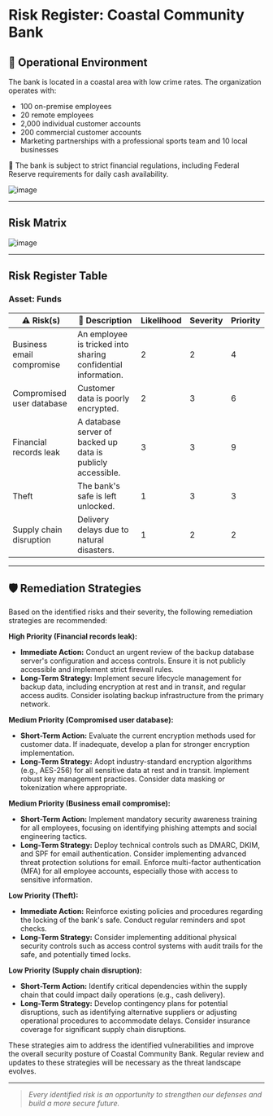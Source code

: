 
# Risk Register: Coastal Community Bank

## 📍 Operational Environment
The bank is located in a coastal area with low crime rates. The organization operates with:
- 100 on-premise employees
- 20 remote employees
- 2,000 individual customer accounts
-  200 commercial customer accounts
- Marketing partnerships with a professional sports team and 10 local businesses

📝 The bank is subject to strict financial regulations, including Federal Reserve requirements for daily cash availability.

![image](https://github.com/user-attachments/assets/114bc100-3650-49ac-9d3d-614a7fb8ff74)

---

## Risk Matrix

![image](https://github.com/user-attachments/assets/ba25eae2-7a75-417f-be2e-9f2946ce610b)

---

## Risk Register Table

### Asset: Funds 

| ⚠️ Risk(s)                     | 📝 Description                                                   | Likelihood | Severity |  Priority |
|-------------------------------|------------------------------------------------------------------|---------------|-------------|--------------|
| Business email compromise      | An employee is tricked into sharing confidential information.    | 2             | 2           | 4            |
| Compromised user database | Customer data is poorly encrypted.  | 2             | 3           | 6            |
| Financial records leak | A database server of backed up data is publicly accessible.  | 3             | 3           | 9            |
| Theft                  | The bank's safe is left unlocked.                             | 1             | 3           | 3            |
| Supply chain disruption | Delivery delays due to natural disasters.                     | 1             | 2           | 2            |

---

## 🛡️ Remediation Strategies

Based on the identified risks and their severity, the following remediation strategies are recommended:

**High Priority (Financial records leak):**

* **Immediate Action:** Conduct an urgent review of the backup database server's configuration and access controls. Ensure it is not publicly accessible and implement strict firewall rules.
* **Long-Term Strategy:** Implement secure lifecycle management for backup data, including encryption at rest and in transit, and regular access audits. Consider isolating backup infrastructure from the primary network.

**Medium Priority (Compromised user database):**

* **Short-Term Action:** Evaluate the current encryption methods used for customer data. If inadequate, develop a plan for stronger encryption implementation.
* **Long-Term Strategy:** Adopt industry-standard encryption algorithms (e.g., AES-256) for all sensitive data at rest and in transit. Implement robust key management practices. Consider data masking or tokenization where appropriate.

**Medium Priority (Business email compromise):**

* **Short-Term Action:** Implement mandatory security awareness training for all employees, focusing on identifying phishing attempts and social engineering tactics.
* **Long-Term Strategy:** Deploy technical controls such as DMARC, DKIM, and SPF for email authentication. Consider implementing advanced threat protection solutions for email. Enforce multi-factor authentication (MFA) for all employee accounts, especially those with access to sensitive information.

**Low Priority (Theft):**

* **Immediate Action:** Reinforce existing policies and procedures regarding the locking of the bank's safe. Conduct regular reminders and spot checks.
* **Long-Term Strategy:** Consider implementing additional physical security controls such as access control systems with audit trails for the safe, and potentially timed locks.

**Low Priority (Supply chain disruption):**

* **Short-Term Action:** Identify critical dependencies within the supply chain that could impact daily operations (e.g., cash delivery).
* **Long-Term Strategy:** Develop contingency plans for potential disruptions, such as identifying alternative suppliers or adjusting operational procedures to accommodate delays. Consider insurance coverage for significant supply chain disruptions.

These strategies aim to address the identified vulnerabilities and improve the overall security posture of Coastal Community Bank. Regular review and updates to these strategies will be necessary as the threat landscape evolves.

---

> *Every identified risk is an opportunity to strengthen our defenses and build a more secure future.*

